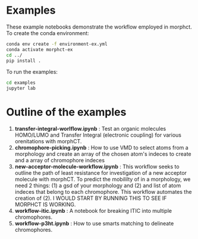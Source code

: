 # Examples

These example notebooks demonstrate the workflow employed in morphct.
To create the conda environment:
```bash
conda env create -f environment-ex.yml
conda activate morphct-ex
cd ../
pip install .
```

To run the examples:
```bash
cd examples
jupyter lab
```
# Outline of the examples

1. **transfer-integral-worlflow.ipynb** : Test an organic molecules HOMO/LUMO and Transfer Integral (electronic coupling) for various orenitations with morphCT.
2. **chromophore-picking.ipynb** : How to use VMD to select atoms from a morphology and create an array of the chosen atom's indeces to create and a array of chromophore indeces
3. **new-acceptor-molecule-workflow.ipynb** : This workflow seeks to outline the path of least resistance for investigation of a new acceptor molecule with morphCT. To predict the mobililty of in a morphology, we need 2 things: (1) a gsd of your morphology and (2) and list of atom indeces that belong to each chromophore. This workflow automates the creation of (2). I WOULD START BY RUNNING THIS TO SEE IF MORPHCT IS WORKING. 
4. **workflow-itic.ipynb** : A notebook for breaking ITIC into multiple chromophores. 
5. **workflow-p3ht.ipynb** : How to use smarts matching to delineate chromophores. 

